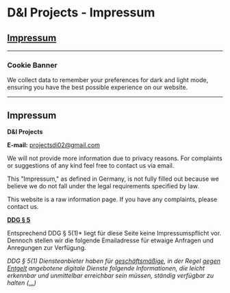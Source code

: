 # D&I Projects - Impressum

## [Impressum](https://d-i-projects.github.io/website/impressum/)

---

### Cookie Banner

We collect data to remember your preferences for dark and light mode, ensuring you have the best possible experience on our website.

---

## Impressum

**D&I Projects**

**E-mail:** [projectsdi02@gmail.com](mailto:projectsdi02@gmail.com)

We will not provide more information due to privacy reasons. For complaints or suggestions of any kind feel free to contact us via email.

This "Impressum," as defined in Germany, is not fully filled out because we believe we do not fall under the legal requirements specified by law.

This website is a raw information page. If you have any complaints, please contact us.

[**DDG § 5**](https://www.gesetze-im-internet.de/ddg/__5.html)

Entsprechend DDG § 5(1)* liegt für diese Seite keine Impressumspflicht vor. Dennoch stellen wir die folgende Emailadresse für etwaige Anfragen und Anregungen zur Verfügung.

*DDG § 5(1) Diensteanbieter haben für [geschäftsmäßige](https://d-i-projects.github.io/website/geschäftsmäßig), in der Regel [gegen Entgelt](https://d-i-projects.github.io/website/profit) angebotene digitale Dienste folgende Informationen, die leicht erkennbar und unmittelbar erreichbar sein müssen, ständig verfügbar zu halten ([…](https://www.gesetze-im-internet.de/ddg/__5.html))*
